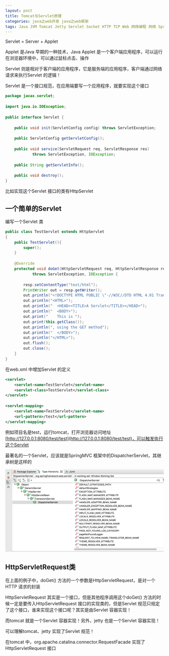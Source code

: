 ```yaml
---
layout: post
title: Tomcat与Servlet原理
categories: java之web开发 java之web框架
tags: Java JVM Tomcat Jetty Servlet Socket HTTP TCP Web 网络编程 网络 SpringMVC SpringBoot 
---
```


Servlet = Server + Applet

Applet 是Java 早期的一种技术，Java Applet 是一个客户端应用程序，可以运行在浏览器环境中，可以通过鼠标点击、操作

Servlet 则是相对于客户端的应用程序，它是服务端的应用程序，客户端通过网络请求来执行Servlet 的逻辑！

Servlet 是一个接口规范，在应用端要写一个应用程序，就要实现这个接口

```java
package javax.servlet;

import java.io.IOException;

public interface Servlet {

    public void init(ServletConfig config) throws ServletException;

    public ServletConfig getServletConfig();

    public void service(ServletRequest req, ServletResponse res)
            throws ServletException, IOException;

    public String getServletInfo();

    public void destroy();
}
```

比如实现这个Servlet 接口的类有HttpServlet

## 一个简单的Servlet

编写一个Servlet 类

```java
public class TestServlet extends HttpServlet 
{
    public TestServlet(){
        super();
    }

    @Override
    protected void doGet(HttpServletRequest req, HttpServletResponse resp)
            throws ServletException, IOException {

        resp.setContentType("text/html");
        PrintWriter out = resp.getWriter();
        out.println("<!DOCTYPE HTML PUBLIC \"-//W3C//DTD HTML 4.01 Transitional//EN\">");
        out.println("<HTML>");
        out.println("  <HEAD><TITLE>A Servlet</TITLE></HEAD>");
        out.println("  <BODY>");
        out.print("    This is ");
        out.print(this.getClass());
        out.println(", using the GET method");
        out.println("  </BODY>");
        out.println("</HTML>");
        out.flush();
        out.close();
    }
}
```

在web.xml 中增加Servlet 的定义

```xml
<servlet>
    <servlet-name>TestServlet</servlet-name>
    <servlet-class>TestServlet</servlet-class>
</servlet>
  
<servlet-mapping>
    <servlet-name>TestServlet</servlet-name>
    <url-pattern>/test</url-pattern>
</servlet-mapping>
```

例如项目名是test，运行tomcat，打开浏览器访问地址 [http://127.0.0.1:8080/test/test](http://127.0.0.1:8080/test/test)，可以触发执行这个Servlet

最著名的一个Servlet，应该就是SpringMVC 框架中的DispatcherServlet，其继承树是这样的

![](../media/image/2020-10-01/01.png)

## HttpServletRequest类

在上面的例子中，doGet() 方法的一个参数是HttpServletRequest，是对一个HTTP 请求的封装

HttpServletRequest 其实是一个接口，但是其他程序调用这个doGet() 方法的时候一定是要传入HttpServletRequest 接口的实现类的，但是Servlet 规范只规定了这个接口，谁来实现这个接口呢？其实是由Servlet 容器实现！

而tomcat 就是一个Servlet 容器实现！另外，jetty 也是一个Servlet 容器实现！

可以理解tomcat、jetty 实现了Servlet 规范！

在tomcat 中，org.apache.catalina.connector.RequestFacade 实现了HttpServletRequest 接口

